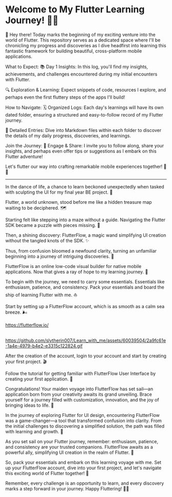 # Welcome to My Flutter Learning Journey! 🚀📱
👋 Hey there! Today marks the beginning of my exciting venture into the world of Flutter. 
This repository serves as a dedicated space where I'll be chronicling my progress and discoveries as 
I dive headfirst into learning this fantastic framework for building beautiful, cross-platform mobile applications.

What to Expect:
📚 Day 1 Insights: In this log, you'll find my insights, achievements, and challenges encountered during my initial encounters with Flutter.

🔍 Exploration & Learning: Expect snippets of code, resources I explore, and perhaps even the first fluttery steps of the apps I'll build!

How to Navigate:
🗓️ Organized Logs: Each day's learnings will have its own dated folder, ensuring a structured and easy-to-follow record of my Flutter journey.

📝 Detailed Entries: Dive into Markdown files within each folder to discover the details of my daily progress, discoveries, and learnings.


Join the Journey:
🌟 Engage & Share: I invite you to follow along, share your insights, and perhaps even offer tips or suggestions as I embark on this Flutter adventure!

Let's flutter our way into crafting remarkable mobile experiences together! 🌈✨

<hr>

In the dance of life, a chance to learn beckoned unexpectedly when tasked with sculpting the UI for my final year BE project. 🎨

Flutter, a world unknown, stood before me like a hidden treasure map waiting to be deciphered. 🗺️

Starting felt like stepping into a maze without a guide. Navigating the Flutter SDK became a puzzle with pieces missing. 🧩

Then, a shining discovery: FlutterFlow, a magic wand simplifying UI creation without the tangled knots of the SDK. ✨

Thus, from confusion bloomed a newfound clarity, turning an unfamiliar beginning into a journey of intriguing discoveries. 🌱

FlutterFlow is an online low-code visual builder for native mobile applications. Now that gives a ray of hope to my learning journey. 🌟

To begin with the journey, we need to carry some essentials. Essentials like enthusiasm, patience, and consistency. Pack your essentials and board the ship of learning Flutter with me. ⛵

Start by setting up a FlutterFlow account, which is as smooth as a calm sea breeze. 🌬️<br><br>
https://flutterflow.io/ <br><br>

https://github.com/slytherin007/Learn_with_me/assets/60039504/2a9fc61e-1a4e-4979-b4e2-e3315c122824.gif



After the creation of the account, login to your account and start by creating your first project. 🎬



Follow the tutorial for getting familiar with FlutterFlow User Interface by creating your first application. 📱

Congratulations! Your maiden voyage into FlutterFlow has set sail—an application born from your creativity awaits its grand unveiling. Brace yourself for a journey filled with customization, innovation, and the joy of bringing ideas to life. 🚀

In the journey of exploring Flutter for UI design, encountering FlutterFlow was a game-changer—a tool that transformed confusion into clarity. From the initial challenges to discovering a simplified solution, the path was filled with learning and growth. 🌟

As you set sail on your Flutter journey, remember: enthusiasm, patience, and consistency are your trusted companions. FlutterFlow awaits as a powerful ally, simplifying UI creation in the realm of Flutter. 🌈

So, pack your essentials and embark on this learning voyage with me. Set up your FlutterFlow account, dive into your first project, and let's navigate this exciting world of Flutter together! 🌟

Remember, every challenge is an opportunity to learn, and every discovery marks a step forward in your journey. Happy Fluttering! 🚢✨
